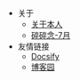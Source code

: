 <!-- 导航栏 -->



* 关于  
    * [关于本人](/about/About.md)
    * [碎碎念-7月](/about/daydaytalk.md)
* 友情链接
    * [Docsify](https://docsify.js.org/#/)
    * [博客园](https://www.cnblogs.com/)